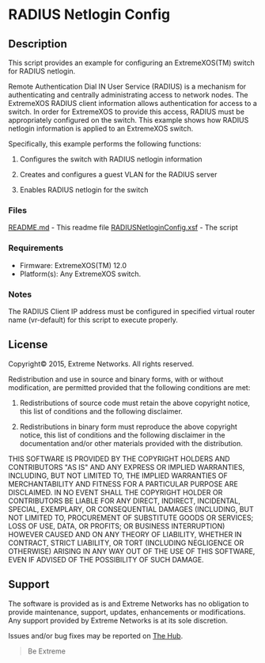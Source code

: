 # RADIUS Netlogin Config

## Description
This script provides an example for configuring an
ExtremeXOS(TM) switch for RADIUS netlogin.

Remote Authentication Dial IN User Service (RADIUS) is a mechanism
for authenticating and centrally administrating access to network
nodes.  The ExtremeXOS RADIUS client information allows authentication
for access to a switch.  In order for ExtremeXOS to provide this
access, RADIUS must be appropriately configured on the switch.  This
example shows how RADIUS netlogin information is applied to an
ExtremeXOS switch.

Specifically, this example performs the following functions:

1. Configures the switch with RADIUS netlogin information

2. Creates and configures a guest VLAN for the RADIUS server

3. Enables RADIUS netlogin for the switch

### Files
[README.md](README.md)  - This readme file
[RADIUSNetloginConfig.xsf](RADIUSNetloginConfig.xsf)        - The script


### Requirements
* Firmware: ExtremeXOS(TM) 12.0
* Platform(s): Any ExtremeXOS switch.

### Notes
The RADIUS Client IP address must be configured in specified virtual router
name (vr-default) for this script to execute properly.

## License
Copyright© 2015, Extreme Networks.  All rights reserved.

Redistribution and use in source and binary forms, with or without modification,
are permitted provided that the following conditions are met:

1. Redistributions of source code must retain the above copyright notice, this
list of conditions and the following disclaimer.

2. Redistributions in binary form must reproduce the above copyright notice,
this list of conditions and the following disclaimer in the documentation
and/or other materials provided with the distribution.

THIS SOFTWARE IS PROVIDED BY THE COPYRIGHT HOLDERS AND CONTRIBUTORS "AS IS" AND
ANY EXPRESS OR IMPLIED WARRANTIES, INCLUDING, BUT NOT LIMITED TO, THE IMPLIED
WARRANTIES OF MERCHANTABILITY AND FITNESS FOR A PARTICULAR PURPOSE ARE
DISCLAIMED. IN NO EVENT SHALL THE COPYRIGHT HOLDER OR CONTRIBUTORS BE LIABLE
FOR ANY DIRECT, INDIRECT, INCIDENTAL, SPECIAL, EXEMPLARY, OR CONSEQUENTIAL
DAMAGES (INCLUDING, BUT NOT LIMITED TO, PROCUREMENT OF SUBSTITUTE GOODS OR
SERVICES; LOSS OF USE, DATA, OR PROFITS; OR BUSINESS INTERRUPTION) HOWEVER
CAUSED AND ON ANY THEORY OF LIABILITY, WHETHER IN CONTRACT, STRICT LIABILITY,
OR TORT (INCLUDING NEGLIGENCE OR OTHERWISE) ARISING IN ANY WAY OUT OF THE USE
OF THIS SOFTWARE, EVEN IF ADVISED OF THE POSSIBILITY OF SUCH DAMAGE.

## Support
The software is provided as is and Extreme Networks has no obligation to provide
maintenance, support, updates, enhancements or modifications.
Any support provided by Extreme Networks is at its sole discretion.

Issues and/or bug fixes may be reported on [The Hub](https://community.extremenetworks.com/).

>Be Extreme